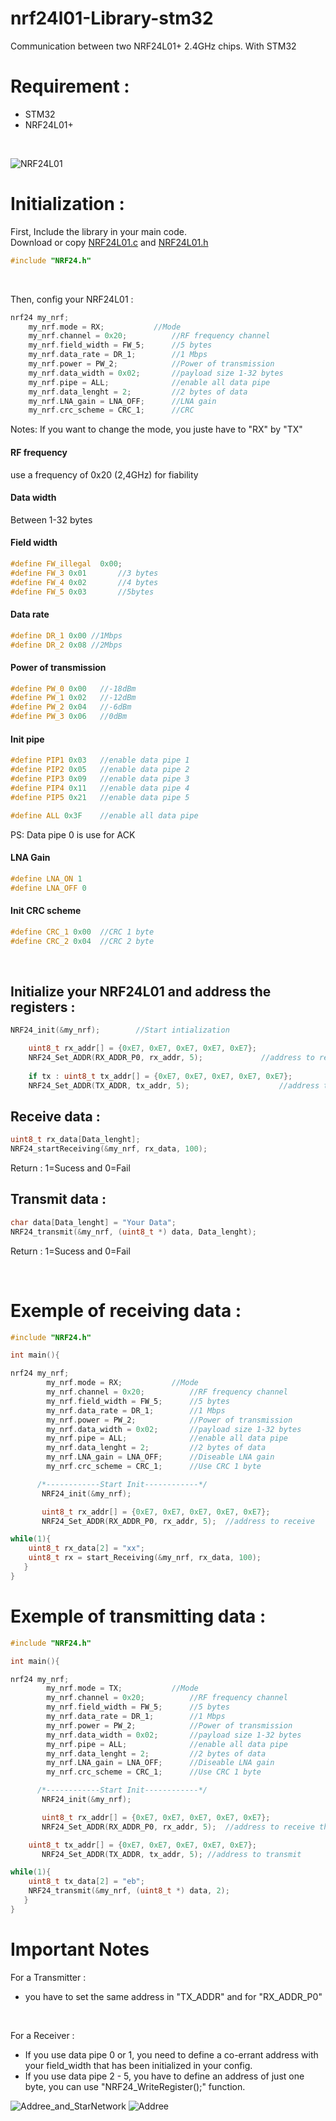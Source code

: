 
# nrf24l01-Library-stm32
Communication between two NRF24L01+ 2.4GHz chips. With STM32

# **Requirement :**
* STM32
* NRF24L01+
<br>

![NRF24L01](https://www.atelierdelarobotique.fr/wp-content/uploads/2023/12/nrf24l01.jpg)

# **Initialization :**
First, Include the library in your main code. <br>
Download or copy [NRF24L01.c](https://github.com/erwannbreal/nrf24l01-Library-stm32/blob/main/NRF24L01.c) and [NRF24L01.h](https://github.com/erwannbreal/nrf24l01-Library-stm32/blob/main/NRF24L01.h)

```C
#include "NRF24.h"
```
<br>

Then, config your NRF24L01 :

```C
nrf24 my_nrf;
	my_nrf.mode = RX; 			//Mode
	my_nrf.channel = 0x20;			//RF frequency channel
	my_nrf.field_width = FW_5;		//5 bytes
	my_nrf.data_rate = DR_1;		//1 Mbps
	my_nrf.power = PW_2;			//Power of transmission
	my_nrf.data_width = 0x02;  		//payload size 1-32 bytes
	my_nrf.pipe = ALL;  			//enable all data pipe
	my_nrf.data_lenght = 2;			//2 bytes of data
	my_nrf.LNA_gain = LNA_OFF;		//LNA gain 
	my_nrf.crc_scheme = CRC_1;		//CRC
```
Notes: If you want to change the mode, you juste have to "RX" by "TX"
<br>

#### RF frequency
use a frequency of 0x20 (2,4GHz) for fiability

#### Data width
Between 1-32 bytes

#### Field width
```H
#define FW_illegal  0x00;
#define FW_3 0x01		//3 bytes
#define FW_4 0x02		//4 bytes
#define FW_5 0x03		//5bytes
```

#### Data rate
```H
#define DR_1 0x00 //1Mbps
#define DR_2 0x08 //2Mbps
```

#### Power of transmission
```H
#define PW_0 0x00  	//-18dBm
#define PW_1 0x02  	//-12dBm
#define PW_2 0x04	//-6dBm
#define PW_3 0x06	//0dBm
```

#### Init pipe
```H
#define PIP1 0x03	//enable data pipe 1
#define PIP2 0x05	//enable data pipe 2
#define PIP3 0x09	//enable data pipe 3
#define PIP4 0x11	//enable data pipe 4
#define PIP5 0x21	//enable data pipe 5

#define ALL 0x3F	//enable all data pipe 
```
PS: Data pipe 0 is use for ACK

#### LNA Gain
```H
#define LNA_ON 1
#define LNA_OFF 0
```

#### Init CRC scheme
```H
#define CRC_1 0x00	//CRC 1 byte
#define CRC_2 0x04	//CRC 2 byte
```
<br>

## Initialize your NRF24L01 and address the registers :

```C
NRF24_init(&my_nrf);		//Start intialization

	uint8_t rx_addr[] = {0xE7, 0xE7, 0xE7, 0xE7, 0xE7};
	NRF24_Set_ADDR(RX_ADDR_P0, rx_addr, 5);				//address to receive the ACK
 
 	if tx : uint8_t tx_addr[] = {0xE7, 0xE7, 0xE7, 0xE7, 0xE7};
	NRF24_Set_ADDR(TX_ADDR, tx_addr, 5);					//address to send
```

## Receive data :
```C
uint8_t rx_data[Data_lenght];
NRF24_startReceiving(&my_nrf, rx_data, 100);
```
Return : 1=Sucess and 0=Fail

## Transmit data :
```C
char data[Data_lenght] = "Your Data";
NRF24_transmit(&my_nrf, (uint8_t *) data, Data_lenght);
```
Return : 1=Sucess and 0=Fail

<br>

# Exemple of receiving data :

```C
#include "NRF24.h"

int main(){

nrf24 my_nrf;
       	my_nrf.mode = RX; 			//Mode
       	my_nrf.channel = 0x20;			//RF frequency channel
       	my_nrf.field_width = FW_5;		//5 bytes
       	my_nrf.data_rate = DR_1;		//1 Mbps
       	my_nrf.power = PW_2;			//Power of transmission
       	my_nrf.data_width = 0x02;  		//payload size 1-32 bytes
       	my_nrf.pipe = ALL;  			//enable all data pipe
       	my_nrf.data_lenght = 2;			//2 bytes of data
       	my_nrf.LNA_gain = LNA_OFF;		//Diseable LNA gain
       	my_nrf.crc_scheme = CRC_1;		//Use CRC 1 byte

      /*------------Start Init------------*/
       NRF24_init(&my_nrf);

       uint8_t rx_addr[] = {0xE7, 0xE7, 0xE7, 0xE7, 0xE7};
       NRF24_Set_ADDR(RX_ADDR_P0, rx_addr, 5);	//address to receive

while(1){
	uint8_t rx_data[2] = "xx";
	uint8_t rx = start_Receiving(&my_nrf, rx_data, 100);
   }
}
```

# Exemple of transmitting data :

```C
#include "NRF24.h"

int main(){

nrf24 my_nrf;
       	my_nrf.mode = TX; 			//Mode
       	my_nrf.channel = 0x20;			//RF frequency channel
       	my_nrf.field_width = FW_5;		//5 bytes
       	my_nrf.data_rate = DR_1;		//1 Mbps
       	my_nrf.power = PW_2;			//Power of transmission
       	my_nrf.data_width = 0x02;  		//payload size 1-32 bytes
       	my_nrf.pipe = ALL;  			//enable all data pipe
       	my_nrf.data_lenght = 2;			//2 bytes of data
       	my_nrf.LNA_gain = LNA_OFF;		//Diseable LNA gain
       	my_nrf.crc_scheme = CRC_1;		//Use CRC 1 byte

      /*------------Start Init------------*/
       NRF24_init(&my_nrf);

       uint8_t rx_addr[] = {0xE7, 0xE7, 0xE7, 0xE7, 0xE7};
       NRF24_Set_ADDR(RX_ADDR_P0, rx_addr, 5);	//address to receive the ACK

	uint8_t tx_addr[] = {0xE7, 0xE7, 0xE7, 0xE7, 0xE7};
       NRF24_Set_ADDR(TX_ADDR, tx_addr, 5);	//address to transmit

while(1){
	uint8_t tx_data[2] = "eb";
	NRF24_transmit(&my_nrf, (uint8_t *) data, 2);
   }
}
```

# Important Notes
 For a Transmitter : 
 * you have to set the same address in "TX_ADDR" and for "RX_ADDR_P0"
<br>
 
 For a Receiver :
* If you use data pipe 0 or 1, you need to define a co-errant address with your field_width that has been initialized in your config.
* If you use data pipe 2 - 5, you have to define an address of just one byte, you can use "NRF24_WriteRegister();" function.

![Addree_and_StarNetwork](https://github.com/erwannbreal/nrf24l01-Library-stm32/blob/main/Schema/Address_and_StarNetwork.png?raw=true)
![Addree](https://github.com/erwannbreal/nrf24l01-Library-stm32/blob/main/Schema/Address.png?raw=true)
